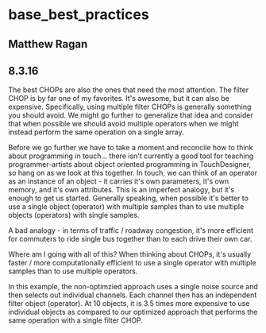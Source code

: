 # base_best_practices #
## Matthew Ragan ##
## 8.3.16 ##

The best CHOPs are also the ones that need the most attention. The filter CHOP is by far one of my favorites. It's awesome, but it can also be expensive. Specifically, using multiple filter CHOPs is generally something you should avoid. We might go further to generalize that idea and consider that when possible we should avoid multiple operators when we might instead perform the same operation on a single array. 

Before we go further we have to take a moment and reconcile how to think about programming in touch... there isn't currently a good tool for teaching programmer-artists about object oriented programming in TouchDesigner, so hang on as we look at this together. In touch, we can think of an operator as an instance of an object - it carries it's own parameters, it's own memory, and it's own attributes. This is an imperfect analogy, but it's enough to get us started. Generally speaking, when possible it's better to use a single object (operator) with multiple samples than to use multiple objects (operators) with single samples. 

A bad analogy - in terms of traffic / roadway congestion, it's more efficient for commuters to ride single bus together than to each drive their own car. 

Where am I going with all of this? When thinking about CHOPs, it's usually faster / more computationally efficient to use a single operator with multiple samples than to use multiple operators.

In this example, the non-optimzied approach uses a single noise source and then selects out individual channels. Each channel then has an independent filter object (operator). At 10 objects, it is 3.5 times more expensive to use individual objects as compared to our optimized approach that performs the same operation with a single filter CHOP.
